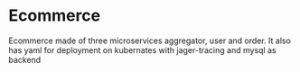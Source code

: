 # Ecommerce
Ecommerce made of three microservices aggregator, user and order. It also has yaml for deployment on kubernates with jager-tracing and mysql as backend
